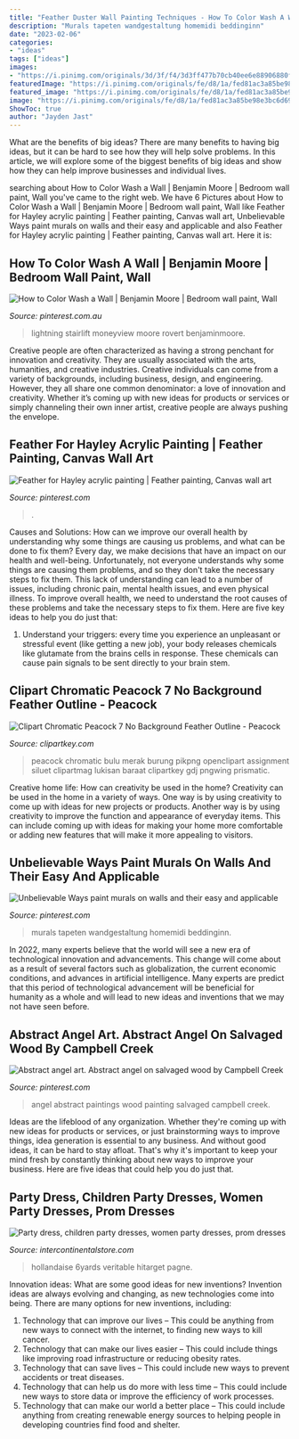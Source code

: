 ```yaml
---
title: "Feather Duster Wall Painting Techniques - How To Color Wash A Wall"
description: "Murals tapeten wandgestaltung homemidi beddinginn"
date: "2023-02-06"
categories:
- "ideas"
tags: ["ideas"]
images:
- "https://i.pinimg.com/originals/3d/3f/f4/3d3ff477b70cb40ee6e88906880f9319.jpg"
featuredImage: "https://i.pinimg.com/originals/fe/d8/1a/fed81ac3a85be98e3bc6d69237f45af9.jpg"
featured_image: "https://i.pinimg.com/originals/fe/d8/1a/fed81ac3a85be98e3bc6d69237f45af9.jpg"
image: "https://i.pinimg.com/originals/fe/d8/1a/fed81ac3a85be98e3bc6d69237f45af9.jpg"
ShowToc: true
author: "Jayden Jast"
---
```



What are the benefits of big ideas?
There are many benefits to having big ideas, but it can be hard to see how they will help solve problems. In this article, we will explore some of the biggest benefits of big ideas and show how they can help improve businesses and individual lives.

	

		
searching about How to Color Wash a Wall | Benjamin Moore | Bedroom wall paint, Wall you've came to the right web. We have 6 Pictures about How to Color Wash a Wall | Benjamin Moore | Bedroom wall paint, Wall like Feather for Hayley acrylic painting | Feather painting, Canvas wall art, Unbelievable Ways paint murals on walls and their easy and applicable and also Feather for Hayley acrylic painting | Feather painting, Canvas wall art. Here it is:
		
    
## How To Color Wash A Wall | Benjamin Moore | Bedroom Wall Paint, Wall

<img loading=lazy src="https://i.pinimg.com/736x/50/65/55/50655582dff9dc1e07fec241c764088a.jpg" onerror="this.onerror=null;this.src='https://tse4.mm.bing.net/th?id=OIP.bGW-QVeAVU2xwk-_rGSbYgHaHa&amp;pid=15.1';" alt="How to Color Wash a Wall | Benjamin Moore | Bedroom wall paint, Wall">

_Source: pinterest.com.au_

>lightning stairlift moneyview moore rovert benjaminmoore. 

	

Creative people are often characterized as having a strong penchant for innovation and creativity. They are usually associated with the arts, humanities, and creative industries. Creative individuals can come from a variety of backgrounds, including business, design, and engineering. However, they all share one common denominator: a love of innovation and creativity. Whether it’s coming up with new ideas for products or services or simply channeling their own inner artist, creative people are always pushing the envelope.

    
## Feather For Hayley Acrylic Painting | Feather Painting, Canvas Wall Art

<img loading=lazy src="https://i.pinimg.com/originals/a3/ce/2e/a3ce2efed38aa9f212c6fa125468a85d.jpg" onerror="this.onerror=null;this.src='https://tse3.mm.bing.net/th?id=OIP.NqJ21qM2jmBVspxccL6HmgHaJ4&amp;pid=15.1';" alt="Feather for Hayley acrylic painting | Feather painting, Canvas wall art">

_Source: pinterest.com_

>. 

	

Causes and Solutions: How can we improve our overall health by understanding why some things are causing us problems, and what can be done to fix them?
Every day, we make decisions that have an impact on our health and well-being. Unfortunately, not everyone understands why some things are causing them problems, and so they don't take the necessary steps to fix them. This lack of understanding can lead to a number of issues, including chronic pain, mental health issues, and even physical illness. To improve overall health, we need to understand the root causes of these problems and take the necessary steps to fix them. Here are five key ideas to help you do just that: 
1) Understand your triggers: every time you experience an unpleasant or stressful event (like getting a new job), your body releases chemicals like glutamate from the brains cells in response. These chemicals can cause pain signals to be sent directly to your brain stem.

    
## Clipart Chromatic Peacock 7 No Background Feather Outline - Peacock

<img loading=lazy src="https://www.clipartkey.com/mpngs/m/280-2802500_clipart-chromatic-peacock-7-no-background-feather-outline.png" onerror="this.onerror=null;this.src='https://tse2.mm.bing.net/th?id=OIP.Fyfe5QCH6315_oLwD38WbAHaG_&amp;pid=15.1';" alt="Clipart Chromatic Peacock 7 No Background Feather Outline - Peacock">

_Source: clipartkey.com_

>peacock chromatic bulu merak burung pikpng openclipart assignment siluet clipartmag lukisan baraat clipartkey gdj pngwing prismatic. 

	

Creative home life: How can creativity be used in the home?
Creativity can be used in the home in a variety of ways. One way is by using creativity to come up with ideas for new projects or products. Another way is by using creativity to improve the function and appearance of everyday items. This can include coming up with ideas for making your home more comfortable or adding new features that will make it more appealing to visitors.

    
## Unbelievable Ways Paint Murals On Walls And Their Easy And Applicable

<img loading=lazy src="https://i.pinimg.com/originals/fe/d8/1a/fed81ac3a85be98e3bc6d69237f45af9.jpg" onerror="this.onerror=null;this.src='https://tse2.mm.bing.net/th?id=OIP.0DYsiAcj8CxVqFTnQ9gH5wHaHc&amp;pid=15.1';" alt="Unbelievable Ways paint murals on walls and their easy and applicable">

_Source: pinterest.com_

>murals tapeten wandgestaltung homemidi beddinginn. 

	

In 2022, many experts believe that the world will see a new era of technological innovation and advancements. This change will come about as a result of several factors such as globalization, the current economic conditions, and advances in artificial intelligence. Many experts are predict that this period of technological advancement will be beneficial for humanity as a whole and will lead to new ideas and inventions that we may not have seen before.

    
## Abstract Angel Art. Abstract Angel On Salvaged Wood By Campbell Creek

<img loading=lazy src="https://i.pinimg.com/originals/3d/3f/f4/3d3ff477b70cb40ee6e88906880f9319.jpg" onerror="this.onerror=null;this.src='https://tse2.mm.bing.net/th?id=OIP.K31oJ-cZKf2Zojn_2RRBTwHaKq&amp;pid=15.1';" alt="Abstract angel art. Abstract angel on salvaged wood by Campbell Creek">

_Source: pinterest.com_

>angel abstract paintings wood painting salvaged campbell creek. 

	

Ideas are the lifeblood of any organization. Whether they're coming up with new ideas for products or services, or just brainstorming ways to improve things, idea generation is essential to any business. And without good ideas, it can be hard to stay afloat. That's why it's important to keep your mind fresh by constantly thinking about new ways to improve your business. Here are five ideas that could help you do just that.

    
## Party Dress, Children Party Dresses, Women Party Dresses, Prom Dresses

<img loading=lazy src="https://ae01.alicdn.com/kf/H2e024517a9184273b160e7ced2b5d92by/African-Peacock-Feather-Print-Fabric-Guaranteed-Real-Dutch-Wax-High-Quality-Pagne-Wax-Dutch-6yards.jpg_640x640.jpg" onerror="this.onerror=null;this.src='https://tse3.mm.bing.net/th?id=OIP.R7Cf9N8re3BVS82jPltZmQHaHa&amp;pid=15.1';" alt="Party dress, children party dresses, women party dresses, prom dresses">

_Source: intercontinentalstore.com_

>hollandaise 6yards veritable hitarget pagne. 

	

Innovation ideas: What are some good ideas for new inventions?
Invention ideas are always evolving and changing, as new technologies come into being. There are many options for new inventions, including: 
1) Technology that can improve our lives – This could be anything from new ways to connect with the internet, to finding new ways to kill cancer. 
2) Technology that can make our lives easier – This could include things like improving road infrastructure or reducing obesity rates. 
3) Technology that can save lives – This could include new ways to prevent accidents or treat diseases. 
4) Technology that can help us do more with less time – This could include new ways to store data or improve the efficiency of work processes. 
5) Technology that can make our world a better place – This could include anything from creating renewable energy sources to helping people in developing countries find food and shelter.

